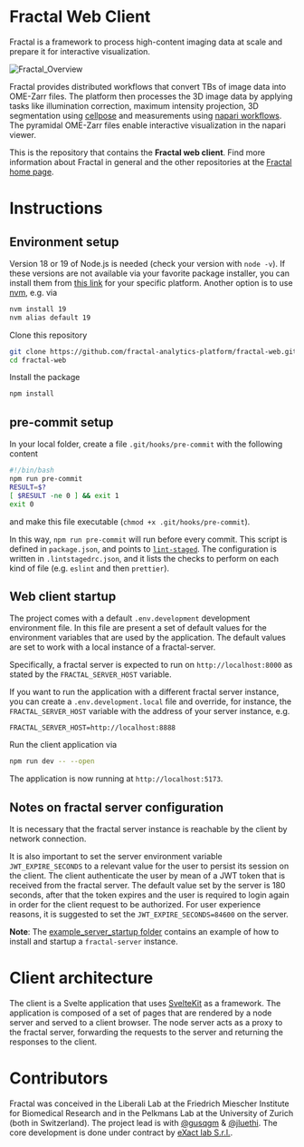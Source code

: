 # Fractal Web Client

Fractal is a framework to process high-content imaging data at scale and prepare it for interactive visualization.

![Fractal_Overview](https://fractal-analytics-platform.github.io/assets/fractal_overview.jpg)

Fractal provides distributed workflows that convert TBs of image data into OME-Zarr files. The platform then processes the 3D image data by applying tasks like illumination correction, maximum intensity projection, 3D segmentation using [cellpose](https://cellpose.readthedocs.io/en/latest/) and measurements using [napari workflows](https://github.com/haesleinhuepf/napari-workflows). The pyramidal OME-Zarr files enable interactive visualization in the napari viewer.

This is the repository that contains the **Fractal web client**. Find more information about Fractal in general and the other repositories at the [Fractal home page](https://fractal-analytics-platform.github.io).

# Instructions

## Environment setup

Version 18 or 19 of Node.js is needed (check your version with `node -v`).
If these versions are not available via your favorite package installer, you can install them from [this link](https://nodejs.org/en/download) for your specific platform. Another option is to use [nvm](https://github.com/nvm-sh/nvm), e.g. via

```bash
nvm install 19
nvm alias default 19
```

Clone this repository

```bash
git clone https://github.com/fractal-analytics-platform/fractal-web.git
cd fractal-web
```

Install the package

```bash
npm install
```

## pre-commit setup

In your local folder, create a file `.git/hooks/pre-commit` with the following content

```bash
#!/bin/bash
npm run pre-commit
RESULT=$?
[ $RESULT -ne 0 ] && exit 1
exit 0
```

and make this file executable (`chmod +x .git/hooks/pre-commit`).

In this way, `npm run pre-commit` will run before every commit. This script is
defined in `package.json`, and points to
[`lint-staged`](https://github.com/okonet/lint-staged). The configuration is
written in `.lintstagedrc.json`, and it lists the checks to perform on each
kind of file (e.g. `eslint` and then `prettier`).





## Web client startup

The project comes with a default `.env.development` development environment file.
In this file are present a set of default values for the environment variables that are used by the application.
The default values are set to work with a local instance of a fractal-server.

Specifically, a fractal server is expected to run on `http://localhost:8000` as stated by the `FRACTAL_SERVER_HOST` variable.

If you want to run the application with a different fractal server instance, you can create a `.env.development.local` file
and override, for instance, the `FRACTAL_SERVER_HOST` variable with the address of your server instance, e.g.

```
FRACTAL_SERVER_HOST=http://localhost:8888
```

Run the client application via

```bash
npm run dev -- --open
```

The application is now running at `http://localhost:5173`.

## Notes on fractal server configuration

It is necessary that the fractal server instance is reachable by the client by network connection.

It is also important to set the server environment variable `JWT_EXPIRE_SECONDS` to a relevant value
for the user to persist its session on the client.
The client authenticate the user by mean of a JWT token that is received from the fractal server.
The default value set by the server is 180 seconds, after that the token expires and the user is required to login again
in order for the client request to be authorized.
For user experience reasons, it is suggested to set the `JWT_EXPIRE_SECONDS=84600` on the server.

**Note**: The [example_server_startup folder](lib/data/example_server_startup) contains an example of how to install and
startup a `fractal-server` instance.

# Client architecture

The client is a Svelte application that uses [SvelteKit](https://kit.svelte.dev) as a framework.
The application is composed of a set of pages that are rendered by a node server and served to a client browser.
The node server acts as a proxy to the fractal server, forwarding the requests to the server and returning the responses to the client.

# Contributors

Fractal was conceived in the Liberali Lab at the Friedrich Miescher Institute for Biomedical Research and in the Pelkmans Lab at the University of Zurich (both in Switzerland). The project lead is with [@gusqgm](https://github.com/gusqgm) & [@jluethi](https://github.com/jluethi). The core development is done under contract by [eXact lab S.r.l.](exact-lab.it).
